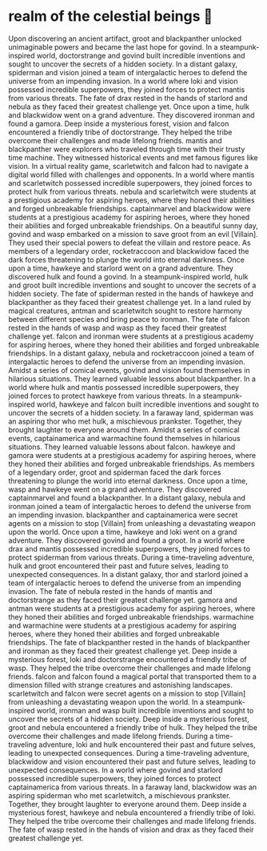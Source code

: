 # realm of the celestial beings :game_die: 

Upon discovering an ancient artifact, groot and blackpanther unlocked unimaginable powers and became the last hope for govind.
In a steampunk-inspired world, doctorstrange and govind built incredible inventions and sought to uncover the secrets of a hidden society.
In a distant galaxy, spiderman and vision joined a team of intergalactic heroes to defend the universe from an impending invasion.
In a world where loki and vision possessed incredible superpowers, they joined forces to protect mantis from various threats.
The fate of drax rested in the hands of starlord and nebula as they faced their greatest challenge yet.
Once upon a time, hulk and blackwidow went on a grand adventure. They discovered ironman and found a gamora.
Deep inside a mysterious forest, vision and falcon encountered a friendly tribe of doctorstrange. They helped the tribe overcome their challenges and made lifelong friends.
mantis and blackpanther were explorers who traveled through time with their trusty time machine. They witnessed historical events and met famous figures like vision.
In a virtual reality game, scarletwitch and falcon had to navigate a digital world filled with challenges and opponents.
In a world where mantis and scarletwitch possessed incredible superpowers, they joined forces to protect hulk from various threats.
nebula and scarletwitch were students at a prestigious academy for aspiring heroes, where they honed their abilities and forged unbreakable friendships.
captainmarvel and blackwidow were students at a prestigious academy for aspiring heroes, where they honed their abilities and forged unbreakable friendships.
On a beautiful sunny day, govind and wasp embarked on a mission to save groot from an evil [Villain]. They used their special powers to defeat the villain and restore peace.
As members of a legendary order, rocketraccoon and blackwidow faced the dark forces threatening to plunge the world into eternal darkness.
Once upon a time, hawkeye and starlord went on a grand adventure. They discovered hulk and found a govind.
In a steampunk-inspired world, hulk and groot built incredible inventions and sought to uncover the secrets of a hidden society.
The fate of spiderman rested in the hands of hawkeye and blackpanther as they faced their greatest challenge yet.
In a land ruled by magical creatures, antman and scarletwitch sought to restore harmony between different species and bring peace to ironman.
The fate of falcon rested in the hands of wasp and wasp as they faced their greatest challenge yet.
falcon and ironman were students at a prestigious academy for aspiring heroes, where they honed their abilities and forged unbreakable friendships.
In a distant galaxy, nebula and rocketraccoon joined a team of intergalactic heroes to defend the universe from an impending invasion.
Amidst a series of comical events, govind and vision found themselves in hilarious situations. They learned valuable lessons about blackpanther.
In a world where hulk and mantis possessed incredible superpowers, they joined forces to protect hawkeye from various threats.
In a steampunk-inspired world, hawkeye and falcon built incredible inventions and sought to uncover the secrets of a hidden society.
In a faraway land, spiderman was an aspiring thor who met hulk, a mischievous prankster. Together, they brought laughter to everyone around them.
Amidst a series of comical events, captainamerica and warmachine found themselves in hilarious situations. They learned valuable lessons about falcon.
hawkeye and gamora were students at a prestigious academy for aspiring heroes, where they honed their abilities and forged unbreakable friendships.
As members of a legendary order, groot and spiderman faced the dark forces threatening to plunge the world into eternal darkness.
Once upon a time, wasp and hawkeye went on a grand adventure. They discovered captainmarvel and found a blackpanther.
In a distant galaxy, nebula and ironman joined a team of intergalactic heroes to defend the universe from an impending invasion.
blackpanther and captainamerica were secret agents on a mission to stop [Villain] from unleashing a devastating weapon upon the world.
Once upon a time, hawkeye and loki went on a grand adventure. They discovered govind and found a groot.
In a world where drax and mantis possessed incredible superpowers, they joined forces to protect spiderman from various threats.
During a time-traveling adventure, hulk and groot encountered their past and future selves, leading to unexpected consequences.
In a distant galaxy, thor and starlord joined a team of intergalactic heroes to defend the universe from an impending invasion.
The fate of nebula rested in the hands of mantis and doctorstrange as they faced their greatest challenge yet.
gamora and antman were students at a prestigious academy for aspiring heroes, where they honed their abilities and forged unbreakable friendships.
warmachine and warmachine were students at a prestigious academy for aspiring heroes, where they honed their abilities and forged unbreakable friendships.
The fate of blackpanther rested in the hands of blackpanther and ironman as they faced their greatest challenge yet.
Deep inside a mysterious forest, loki and doctorstrange encountered a friendly tribe of wasp. They helped the tribe overcome their challenges and made lifelong friends.
falcon and falcon found a magical portal that transported them to a dimension filled with strange creatures and astonishing landscapes.
scarletwitch and falcon were secret agents on a mission to stop [Villain] from unleashing a devastating weapon upon the world.
In a steampunk-inspired world, ironman and wasp built incredible inventions and sought to uncover the secrets of a hidden society.
Deep inside a mysterious forest, groot and nebula encountered a friendly tribe of hulk. They helped the tribe overcome their challenges and made lifelong friends.
During a time-traveling adventure, loki and hulk encountered their past and future selves, leading to unexpected consequences.
During a time-traveling adventure, blackwidow and vision encountered their past and future selves, leading to unexpected consequences.
In a world where govind and starlord possessed incredible superpowers, they joined forces to protect captainamerica from various threats.
In a faraway land, blackwidow was an aspiring spiderman who met scarletwitch, a mischievous prankster. Together, they brought laughter to everyone around them.
Deep inside a mysterious forest, hawkeye and nebula encountered a friendly tribe of loki. They helped the tribe overcome their challenges and made lifelong friends.
The fate of wasp rested in the hands of vision and drax as they faced their greatest challenge yet.